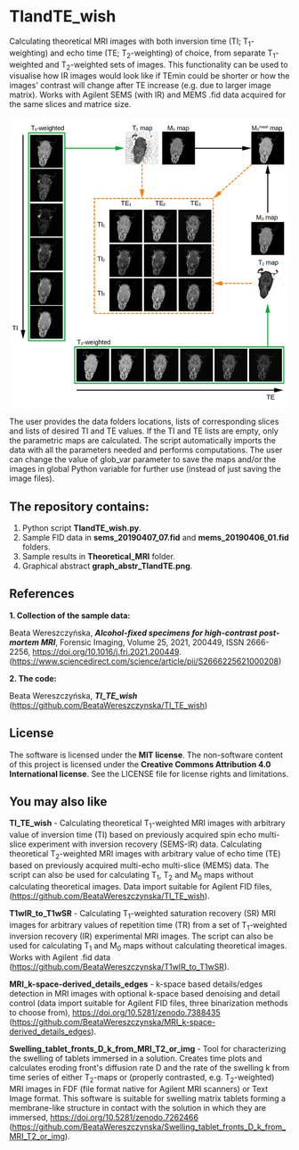 # TIandTE_wish
Calculating theoretical MRI images with both inversion time (TI; T<sub>1</sub>-weighting) and echo time (TE; T<sub>2</sub>-weighting) of choice, from separate T<sub>1</sub>-weighted and T<sub>2</sub>-weighted sets of images. This functionality can be used to visualise how IR images would look like if TEmin could be shorter or how the images' contrast will change after TE increase (e.g. due to larger image matrix). Works with Agilent SEMS (with IR) and MEMS .fid data acquired for the same slices and matrice size.

![Graphical abstract](graph_abstr_TIandTE.png)

The user provides the data folders locations, lists of corresponding slices and lists of desired TI and TE values. If the TI and TE lists are empty, only the parametric maps are calculated. The script automatically imports the data with all the parameters needed and performs computations. The user can change the value of glob_var parameter to save the maps and/or the images in global Python variable for further use (instead of just saving the image files). 


## The repository contains:
1. Python script **TIandTE_wish.py**.
2. Sample FID data in **sems_20190407_07.fid** and **mems_20190406_01.fid** folders.
3. Sample results in **Theoretical_MRI** folder.
4. Graphical abstract **graph_abstr_TIandTE.png**.


## References 

**1. Collection of the sample data:**

Beata Wereszczyńska, ***Alcohol-fixed specimens for high-contrast post-mortem MRI***, Forensic Imaging, Volume 25, 2021, 200449, ISSN 2666-2256, https://doi.org/10.1016/j.fri.2021.200449. (https://www.sciencedirect.com/science/article/pii/S2666225621000208)

**2. The code:**

Beata Wereszczyńska, ***TI_TE_wish*** (https://github.com/BeataWereszczynska/TI_TE_wish)


## License
The software is licensed under the **MIT license**. The non-software content of this project is licensed under the **Creative Commons Attribution 4.0 International license**. See the LICENSE file for license rights and limitations.

## You may also like

**TI_TE_wish** - Calculating theoretical T<sub>1</sub>-weighted MRI images with arbitrary value of inversion time (TI) based on previously acquired spin echo multi-slice experiment with inversion recovery (SEMS-IR) data. Calculating theoretical T<sub>2</sub>-weighted MRI images with arbitrary value of echo time (TE) based on previously acquired multi-echo multi-slice (MEMS) data. The script can also be used for calculating T<sub>1</sub>, T<sub>2</sub> and M<sub>0</sub> maps without calculating theoretical images. Data import suitable for Agilent FID files, (https://github.com/BeataWereszczynska/TI_TE_wish).

**T1wIR_to_T1wSR** - Calculating T<sub>1</sub>-weighted saturation recovery (SR) MRI images for arbitrary values of repetition time (TR) from a set of T<sub>1</sub>-weighted inversion recovery (IR) experimental MRI images. The script can also be used for calculating T<sub>1</sub> and M<sub>0</sub> maps without calculating theoretical images. Works with Agilent .fid data (https://github.com/BeataWereszczynska/T1wIR_to_T1wSR).

**MRI_k-space-derived_details_edges** - k-space based details/edges detection in MRI images with optional k-space based denoising and detail control
(data import suitable for Agilent FID files, three binarization methods to choose from), https://doi.org/10.5281/zenodo.7388435 (https://github.com/BeataWereszczynska/MRI_k-space-derived_details_edges).

**Swelling_tablet_fronts_D_k_from_MRI_T2_or_img** - Tool for characterizing the swelling of tablets immersed in a solution. Creates time plots and calculates eroding front's diffusion rate D and the rate of the swelling k from time series of either T<sub>2</sub>-maps or (properly contrasted, e.g. T<sub>2</sub>-weighted) MRI images in FDF (file format native for Agilent MRI scanners) or Text Image format. This software is suitable for swelling matrix tablets forming a membrane-like structure in contact with the solution in which they are immersed, https://doi.org/10.5281/zenodo.7262466 (https://github.com/BeataWereszczynska/Swelling_tablet_fronts_D_k_from_MRI_T2_or_img).
